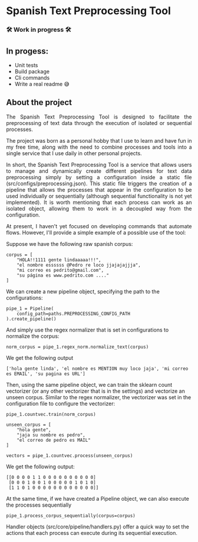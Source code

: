 # Spanish Text Preprocessing Tool

### 🛠️ Work in progress 🛠️

## In progess:

- Unit tests
- Build package
- Cli commands
- Write a real readme 😅

## About the project

<p align='justify'>The Spanish Text Preprocessing Tool is designed to facilitate the preprocessing of text data through the execution of isolated or sequential processes.</p>

<p align='justify'>The project was born as a personal hobby that I use to learn and have fun in my free time, along with the need to combine processes and tools into a single service that I use daily in other personal projects.</p>

<p align='justify'>In short, the Spanish Text Preprocessing Tool is a service that allows users to manage and dynamically create different pipelines for text data preprocessing simply by setting a configuration inside a static file (src/configs/preprocessing.json). This static file triggers the creation of a pipeline that allows the processes that appear in the configuration to be used individually or sequentially (although sequential functionality is not yet implemented). It is worth mentioning that each process can work as an isolated object, allowing them to work in a decoupled way from the configuration.</p>

<p align='justify'>At present, I haven't yet focused on developing commands that automate flows. However, I'll provide a simple example of a possible use of the tool:</p>

Suppose we have the following raw spanish corpus:

```
corpus = [
    "HOLA!!1111 gente lindaaaaa!!!",
    "el nombre essssss @Pedro re loco jjajajajjja",
    "mi correo es pedrito@gmail.com",
    "su página es www.pedrito.com ...."
]
```
We can create a new pipeline object, specifying the path to the configurations:

```
pipe_1 = Pipeline(
    config_path=paths.PREPROCESSING_CONFIG_PATH
).create_pipeline()
```
And simply use the regex normalizer that is set in configurations to normalize the corpus:

```
norm_corpus = pipe_1.regex_norm.normalize_text(corpus)

```
We get the following output

```
['hola gente linda', 'el nombre es MENTION muy loco jaja', 'mi correo es EMAIL', 'su pagina es URL']
```

Then, using the same pipeline object, we can train the sklearn count vectorizer (or any other vectorizer that is in the settings) and vectorize an unseen corpus. Similar to the regex normalizer, the vectorizer was set in the configuration file to configure the vectorizer:

```
pipe_1.countvec.train(norm_corpus)

unseen_corpus = [
    "hola gente",
    "jaja su nombre es pedro",
    "el correo de pedro es MAIL"
]

vectors = pipe_1.countvec.process(unseen_corpus)

```

We get the following output:

```
[[0 0 0 0 1 1 0 0 0 0 0 0 0 0 0 0]
 [0 0 0 1 0 0 1 0 0 0 0 0 1 0 1 0]
 [1 1 0 1 0 0 0 0 0 0 0 0 0 0 0 0]]
```

At the same time, if we have created a Pipeline object, we can also execute the processes sequentially

```
pipe_1.process_corpus_sequentially(corpus=corpus)
```

Handler objects (src/core/pipeline/handlers.py) offer a quick way to set the actions that each process can execute during its sequential execution.
